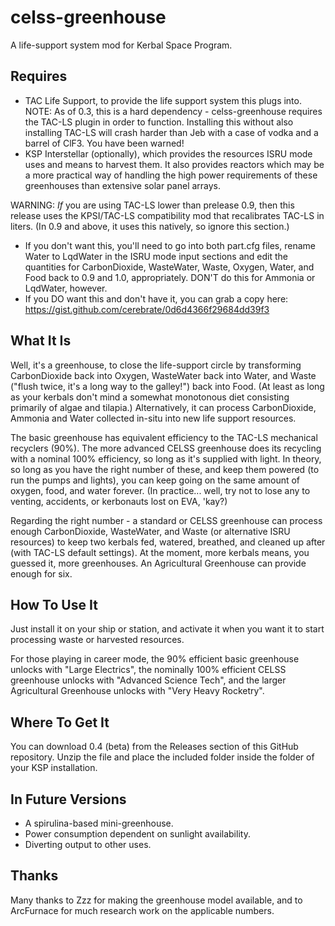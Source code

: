 celss-greenhouse
================

A life-support system mod for Kerbal Space Program.

Requires
--------

* TAC Life Support, to provide the life support system this plugs into. NOTE: As of 0.3, this is a hard dependency - celss-greenhouse requires the TAC-LS plugin in order to function. Installing this without also installing TAC-LS will crash harder than Jeb with a case of vodka and a barrel of ClF3. You have been warned!
* KSP Interstellar (optionally), which provides the resources ISRU mode uses and means to harvest them. It also provides reactors which may be a more practical way of handling the high power requirements of these greenhouses than extensive solar panel arrays.

WARNING: *If* you are using TAC-LS lower than prelease 0.9, then this release uses the KPSI/TAC-LS compatibility mod that recalibrates TAC-LS in liters. (In 0.9 and above, it uses this natively, so ignore this section.)

* If you don't want this, you'll need to go into both part.cfg files, rename Water to LqdWater in the ISRU mode input sections and edit the quantities for CarbonDioxide, WasteWater, Waste, Oxygen, Water, and Food back to 0.9 and 1.0, appropriately. DON'T do this for Ammonia or LqdWater, however.
* If you DO want this and don't have it, you can grab a copy here: https://gist.github.com/cerebrate/0d6d4366f29684dd39f3

What It Is
----------

Well, it's a greenhouse, to close the life-support circle by transforming CarbonDioxide back into Oxygen, WasteWater
back into Water, and Waste ("flush twice, it's a long way to the galley!") back into Food. (At least as long as your
kerbals don't mind a somewhat monotonous diet consisting primarily of algae and tilapia.) Alternatively, it can process CarbonDioxide, Ammonia and Water collected in-situ into new life support resources.

The basic greenhouse has equivalent efficiency to the TAC-LS mechanical recyclers (90%). The more advanced CELSS greenhouse does its recycling with a nominal 100% efficiency, so long as it's supplied with light. In theory, so long as you have the right number of these, and keep them powered (to run the pumps and lights), you can keep going on the same amount of oxygen, food, and water forever. (In practice... well, try not to lose any to venting, accidents, or kerbonauts lost on EVA, 'kay?)

Regarding the right number - a standard or CELSS greenhouse can process enough CarbonDioxide, WasteWater, and Waste (or alternative ISRU resources) to keep two kerbals fed, watered, breathed, and cleaned up after (with TAC-LS default settings). At the moment, more kerbals means, you guessed it, more greenhouses. An Agricultural Greenhouse can provide enough for six.

How To Use It
-------------

Just install it on your ship or station, and activate it when you want it to start processing waste or harvested resources.

For those playing in career mode, the 90% efficient basic greenhouse unlocks with "Large Electrics", the nominally 100% efficient CELSS greenhouse unlocks with "Advanced Science Tech", and the larger Agricultural Greenhouse unlocks with "Very Heavy Rocketry".

Where To Get It
---------------

You can download 0.4 (beta) from the Releases section of this GitHub repository. Unzip the file and place the included folder inside the folder of your KSP installation.

In Future Versions
------------------

* A spirulina-based mini-greenhouse.
* Power consumption dependent on sunlight availability.
* Diverting output to other uses.

Thanks
------

Many thanks to Zzz for making the greenhouse model available, and to ArcFurnace for much research work on the applicable numbers.
